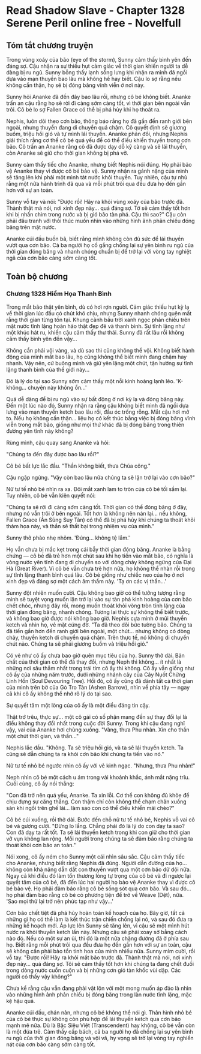 # Read Shadow Slave - Chapter 1328 Serene Peril online free - Novelfull

## Tóm tắt chương truyện

Trong vùng xoáy của bão (eye of the storm), Sunny cảm thấy bình yên đến đáng sợ. Cậu nhận ra sự thiếu hụt cảm giác về thời gian khiến người ta dễ dàng bị ru ngủ. Sunny bỗng thấy lạnh sống lưng khi nhận ra mình đã ngồi dựa vào mạn thuyền bao lâu mà không hề hay biết. Cậu lo sợ rằng nếu không cẩn thận, họ sẽ bị đóng băng vĩnh viễn ở nơi này.

Sunny hỏi Ananke đã đến đây bao lâu rồi, nhưng cô bé không biết. Ananke trấn an cậu rằng họ sẽ rời đi càng sớm càng tốt, vì thời gian bên ngoài vẫn trôi. Cô bé lo sợ Fallen Grace có thể bị phá hủy khi họ thoát ra.

Nephis, luôn dõi theo cơn bão, thông báo rằng họ đã gần đến ranh giới bên ngoài, nhưng thuyền đang di chuyển quá chậm. Cô quyết định sẽ giương buồm, triệu hồi gió và tự mình lái thuyền. Ananke phản đối, nhưng Nephis giải thích rằng cơ thể cô bé quá yếu để có thể điều khiển thuyền trong cơn bão. Cô trấn an Ananke rằng cô đã được dạy dỗ kỹ càng và sẽ lái thuyền, còn Ananke sẽ giữ cho thời gian không bị phá vỡ.

Sunny cảm thấy tiếc cho Ananke, nhưng biết Nephis nói đúng. Họ phải bảo vệ Ananke thay vì được cô bé bảo vệ. Sunny nhận ra gánh nặng của mình sẽ tăng lên khi phải một mình tát nước khỏi thuyền. Tuy nhiên, cậu tự nhủ rằng một nửa hành trình đã qua và mỗi phút trôi qua đều đưa họ đến gần hơn với sự an toàn.

Sunny vỗ tay và nói: "Được rồi! Hãy ra khỏi vùng xoáy của bão trước đã. Thành thật mà nói, nơi xinh đẹp này... quá đáng sợ. Tớ sẽ cảm thấy tốt hơn khi bị nhấn chìm trong nước và bị gió bão tàn phá. Cậu thì sao?" Cậu còn phải đấu tranh với thôi thúc muốn nhìn vào những hình ảnh phản chiếu đóng băng trên mặt nước.

Ananke cúi đầu buồn bã, biết rằng mình không còn đủ sức để lái thuyền vượt qua cơn bão. Cả ba người họ cố gắng chống lại sự yên bình ru ngủ của thời gian đóng băng và nhanh chóng chuẩn bị để trở lại với vòng tay nghiệt ngã của cơn bão càng sớm càng tốt.

## Toàn bộ chương

### Chương 1328 Hiểm Họa Thanh Bình

Trong mắt bão thật yên bình, dù có hơi rợn người. Cảm giác thiếu hụt kỳ lạ về thời gian lúc đầu có chút khó chịu, nhưng Sunny nhanh chóng quên mất rằng thời gian từng tồn tại. Khung cảnh bầu trời xanh ngọc phản chiếu trên mặt nước tĩnh lặng hoàn hảo thật đẹp đẽ và thanh bình. Sự tĩnh lặng như một khúc hát ru, khiến cậu cảm thấy thư thái. Sunny đã rất lâu rồi không cảm thấy bình yên đến vậy...

Không cần phải vội vàng, và dù sao thì cũng không thể vội. Không biết hành động của mình mất bao lâu, họ cũng không thể biết mình đang chậm hay nhanh. Vậy nên, cứ buông mình và giữ yên lặng một chút, tận hưởng sự tĩnh lặng thanh bình của thế giới này...

Đó là lý do tại sao Sunny sớm cảm thấy một nỗi kinh hoàng lạnh lẽo. 'K-không... chuyện này không ổn...'

Quá dễ dàng để bị ru ngủ vào sự bất động ở nơi kỳ lạ và đóng băng này. Đến một lúc nào đó, Sunny nhận ra rằng cậu không biết mình đã ngồi dựa lưng vào mạn thuyền ketch bao lâu rồi, đầu óc trống rỗng. Mắt cậu hơi mở to. Nếu họ không cẩn thận... liệu họ có kết thúc bằng việc bị đóng băng vĩnh viễn trong mắt bão, giống như mọi thứ khác đã bị đóng băng trong thiên đường yên tĩnh này không?

Rùng mình, cậu quay sang Ananke và hỏi:

"Chúng ta đến đây được bao lâu rồi?"

Cô bé bất lực lắc đầu. "Thần không biết, thưa Chúa công."

Cậu ngập ngừng. "Vậy còn bao lâu nữa chúng ta sẽ lặn trở lại vào cơn bão?"

Nữ tư tế nhỏ bé nhìn ra xa. Đôi mắt xanh lam to tròn của cô bé tối sầm lại. Tuy nhiên, cô bé vẫn kiên quyết nói:

"Chúng ta sẽ rời đi càng sớm càng tốt. Thời gian có thể đóng băng ở đây, nhưng nó vẫn trôi ở bên ngoài. Tốt hơn là không nên nán lại... nếu không, Fallen Grace (Ân Sủng Suy Tàn) có thể đã bị phá hủy khi chúng ta thoát khỏi thảm họa này, và thần sẽ thất bại trong nhiệm vụ của mình."

Sunny thở phào nhẹ nhõm. 'Đúng... không tệ lắm.'

Họ vẫn chưa bị mắc kẹt trong cái bẫy thời gian đóng băng. Ananke là bằng chứng — cô bé đã trẻ hơn một chút sau khi họ tiến vào mắt bão, có nghĩa là vòng nước yên tĩnh đang di chuyển so với dòng chảy không ngừng của Đại Hà (Great River). Vì cô bé vẫn chưa trẻ hơn nữa, họ không thể nhàn rỗi trong sự tĩnh lặng thanh bình quá lâu. Cô bé giống như chiếc neo của họ ở nơi xinh đẹp và đáng sợ một cách âm thầm này. 'Tạ ơn các vị thần...'

Sunny đột nhiên muốn cười. Cậu không bao giờ có thể tưởng tượng rằng mình sẽ tuyệt vọng muốn lặn trở lại vào sự tàn phá kinh hoàng của cơn bão chết chóc, nhưng đây rồi, mong muốn thoát khỏi vòng tròn tĩnh lặng của thời gian đóng băng, nhanh chóng. Tương lai thực sự không thể biết trước, và không bao giờ được nói không bao giờ. Nephis cựa mình ở mũi thuyền ketch và nhìn họ, vẻ mặt cứng đờ. "Ta đã theo dõi bức tường bão. Chúng ta đã tiến gần hơn đến ranh giới bên ngoài, một chút... nhưng không có dòng chảy, thuyền ketch di chuyển quá chậm. Trên thực tế, nó không di chuyển chút nào. Chúng ta sẽ phải giương buồm và triệu hồi gió."

Có vẻ như cô ấy chưa bao giờ quên mục tiêu của họ. Sunny thở dài. Bản chất của thời gian có thể đã thay đổi, nhưng Neph thì không... ít nhất là những nơi sâu thẳm nhất trong trái tim cô ấy thì không. Cô ấy vẫn giống như cô ấy của những năm trước, dưới những nhánh cây của Cây Nuốt Chửng Linh Hồn (Soul Devouring Tree). Hồi đó, cô ấy cũng đã dành tất cả thời gian của mình trên bờ của Gò Tro Tàn (Ashen Barrow), nhìn về phía tây — ngay cả khi cô ấy không thể nhớ rõ lý do tại sao.

Sự quyết tâm một lòng của cô ấy là một điều đáng tin cậy.

Thật trớ trêu, thực sự... một cô gái có số phận mang đến sự thay đổi lại là điều không thay đổi nhất trong cuộc đời Sunny. Trong khi cậu đang nghĩ vậy, vai của Ananke hơi chùng xuống. "Vâng, thưa Phu nhân. Xin cho thần một chút thời gian, và thần..."

Nephis lắc đầu. "Không. Ta sẽ triệu hồi gió, và ta sẽ lái thuyền ketch. Ta cũng sẽ dẫn chúng ta ra khỏi cơn bão khi chúng ta tiến vào nó."

Nữ tư tế nhỏ bé ngước nhìn cô ấy với vẻ kinh ngạc. "Nhưng, thưa Phu nhân!"

Neph nhìn cô bé một cách u ám trong vài khoảnh khắc, ánh mắt nặng trĩu. Cuối cùng, cô ấy nói thẳng:

"Con đã trở nên quá yếu, Ananke. Ta xin lỗi. Cơ thể con không đủ khỏe để chịu đựng sự căng thẳng. Con thậm chí còn không thể chạm chân xuống sàn khi ngồi trên ghế lái... làm sao con có thể điều khiển mái chèo?"

Cô bé cúi xuống, rồi thở dài. Bước đến chỗ nữ tư tế nhỏ bé, Nephis vỗ vai cô bé và gượng cười. "Đừng lo lắng. Chẳng phải đó là lý do con dạy ta sao? Con đã dạy ta rất tốt. Ta sẽ lái thuyền ketch trong khi con giữ cho thời gian vỡ vụn không lan rộng. Mỗi người trong chúng ta sẽ đảm bảo rằng chúng ta thoát khỏi cơn bão an toàn."

Nói xong, cô ấy ném cho Sunny một cái nhìn sâu sắc. Cậu cảm thấy tiếc cho Ananke, nhưng biết rằng Nephis đã đúng. Người dẫn đường của họ... không còn khả năng dẫn dắt con thuyền vượt qua một cơn bão dữ dội nữa. Ngay cả khi điều đó làm tổn thương lòng tự trọng của cô bé và đi ngược lại quyết tâm của cô bé, đã đến lúc hai người họ bảo vệ Ananke thay vì được cô bé bảo vệ. Họ phải đảm bảo rằng cô bé sống sót qua cơn bão. Và sau đó... họ phải đảm bảo rằng cô bé có phương tiện để trở về Weave (Dệt), nữa. 'Sao mọi thứ lại trở nên phức tạp như vậy...'

Cơn bão chết tiệt đã phá hủy hoàn toàn kế hoạch của họ. Bây giờ, tất cả những gì họ có thể làm là kết thúc trận chiến chống lại nó, và sau đó đưa ra những kế hoạch mới. Áp lực lên Sunny sẽ tăng lên, vì cậu sẽ một mình hút nước ra khỏi thuyền ketch lần này. Nhưng cậu sẽ phải xoay sở bằng cách nào đó. Nếu có một sự an ủi, thì đó là một nửa chặng đường đã ở phía sau họ. Biết rằng mỗi phút trôi qua đều đưa họ đến gần hơn với sự an toàn, cậu sẽ không cần phải bảo tồn tinh hoa của mình nhiều nữa. Sunny mỉm cười, rồi vỗ tay. "Được rồi! Hãy ra khỏi mắt bão trước đã. Thành thật mà nói, nơi xinh đẹp này... quá đáng sợ. Tôi sẽ cảm thấy tốt hơn khi chúng ta đang chết đuối trong dòng nước cuồn cuộn và bị những cơn gió tàn khốc vùi dập. Các người có thấy vậy không?"

Chưa kể rằng cậu vẫn đang phải vật lộn với một mong muốn áp đảo là nhìn vào những hình ảnh phản chiếu bị đóng băng trong làn nước tĩnh lặng, mặc kệ hậu quả.

Ananke cúi đầu, chán nản, nhưng cô bé không thể nói gì. Thân hình nhỏ bé của cô bé thực sự không còn phù hợp để lái thuyền ketch qua cơn bão mạnh mẽ nữa. Dù là Bậc Siêu Việt (Transcendent) hay không, cô bé vẫn còn là một đứa trẻ. Cảm thấy cấp bách, cả ba người họ đã chống lại sự yên bình ru ngủ của thời gian đóng băng và vội vã, hy vọng sẽ trở lại vòng tay nghiền nát của cơn bão càng sớm càng tốt.